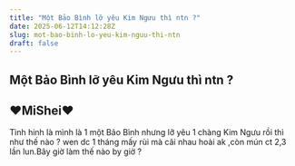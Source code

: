 ```yaml
---
title: "Một Bảo Bình lỡ yêu Kim Ngưu thì ntn ?"
date: 2025-06-12T14:12:28Z
slug: mot-bao-binh-lo-yeu-kim-nguu-thi-ntn
draft: false
---
```


## Một Bảo Bình lỡ yêu Kim Ngưu thì ntn ?

## ♥MiShei♥

Tình hinh là mình là 1 một Bảo Bình nhưng lỡ yêu 1 chàng Kim Ngưu rồi thì như thế nào ? wen dc 1 tháng mấy rùi mà cãi nhau hoài ak ,còn mún ct 2,3 lần lun.Bây giờ làm thế nào by giờ ?